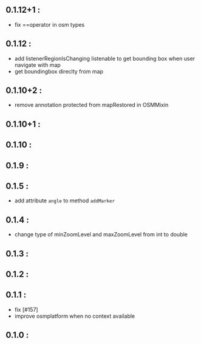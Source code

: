 ## 0.1.12+1 :
* fix ==operator in osm types 
## 0.1.12 : 
* add listenerRegionIsChanging listenable to get bounding box when user navigate with map
* get boundingbox direclty from map

## 0.1.10+2 :
* remove annotation protected from mapRestored in OSMMixin
## 0.1.10+1 :
## 0.1.10 :
## 0.1.9 :
## 0.1.5 :
* add attribute `angle` to method `addMarker`
## 0.1.4 :
* change type of minZoomLevel and maxZoomLevel from int to double
## 0.1.3 :
## 0.1.2 :
## 0.1.1 :
* fix [#157]
* improve osmplatform when no context available
## 0.1.0 : 

